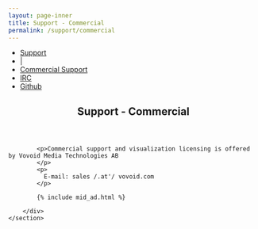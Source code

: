```yaml
---
layout: page-inner
title: Support - Commercial
permalink: /support/commercial
---
```

<div id="main" class="alt">
    <section id="one">
        <div class="inner">
            <ul class="actions horizontal">
                <li><a href="/support" class="button">Support</a></li>
                <li>|</li>
                <li><a href="/support/commercial" class="button special">Commercial Support</a></li>
                <li><a href="/support/irc" class="button">IRC</a></li>
                <li><a href="/support/github" class="button">Github</a></li>
            </ul>
            <header class="major">
                <h1>Support - Commercial</h1>
            </header>
            
            <p>Commercial support and visualization licensing is offered by Vovoid Media Technologies AB
            </p>
            <p>
              E-mail: sales /.at'/ vovoid.com
            </p>
            
            {% include mid_ad.html %}
            
        </div>
    </section>
</div>
